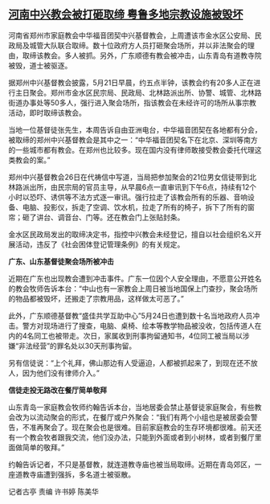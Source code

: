<!--1685436660000-->
[河南中兴教会被打砸取缔 粤鲁多地宗教设施被毁坏](https://www.rfa.org/mandarin/yataibaodao/shehui/gt2-05302023045044.html)
------

<p>河南省郑州市家庭教会中华福音团契中兴基督教会，上周遭该市金水区公安局、民政局及城管大队联合取缔。数十位政府方人员打砸聚会场所，并以非法聚会的理由，取缔该教会。多人被抓。另外，广东顺德有教会被冲击，山东青岛有道教寺院被毁，道士被驱逐。</p><p>据郑州中兴基督教会披露，5月21日早晨，约五点半钟，该教会约有20多人正在进行主日聚会。郑州市金水区民宗局、民政局、北林路派出所、协警、城管、北林路街道办事处等50多人，强行进入聚会场所，指该教会在未经许可的场所从事宗教活动，即时取缔该教会。</p><p>当地一位基督徒张先生，本周告诉自由亚洲电台，中华福音团契在各地都有分会，被取缔的郑州中兴基督教会是其中之一：“中华福音团契名下在北京、深圳等南方的一些城市都有教会。在郑州也比较多。现在国内没有律师敢接受教会委托代理这类教会的案。”</p><p>郑州中兴基督教会26日在代祷信中写道，当局把参加聚会的21位男女信徒带到北林路派出所，由民宗局的官员主导，从早晨6点一直审讯到下午6点，持续有12个小时以恐吓、诱供等不法方式逐一审讯。强行拉走了该教会所有的乐器、音响设备、电脑、投影仪，拆走了空调、饮水机，拉走了所有的椅子，拆下了所有的窗帘；砸了讲台、调音台、门等。还在教会门上张贴封条。</p><p>金水区民政局发出的取缔决定书，指控中兴教会未经登记，擅自以社会组织名义开展活动，违反了《社会困体登记管理条例》的有关规定。</p><p><strong>广东、山东基督徒聚会场所被冲击</strong></p><p>近期在广东也出现教会遭到冲击事件。广东一位因个人安全理由，不愿意公开姓名的教会牧师告诉本台：“中山也有一家教会上周日被当地国保上门查抄，聚会场所的物品都被毁坏，还搬走了宗教用品，这样做太可恶了。”</p><p>此外，广东顺德基督教“盛佳共学互助中心”5月24日也遭到数十名当地政府人员冲击。警方对现场进行了搜查，电脑、桌椅、绘本等教学物品被没收，包括传道人在内的4名同工也被带走。次日，家属收到刑事拘留通知书，4位同工被当局以涉嫌“非法经营”的罪名处以30天刑事拘留。</p><p>另有信徒说：“上个礼拜，佛山那边有人受逼迫，人都被抓起来了，到现在还不放人，因为他们没有律师介入。”</p><p><strong>信徒走投无路改在餐厅简单敬拜</strong></p><p>山东青岛一家庭教会牧师约翰告诉本台，当地居委会禁止基督徒家庭聚会，有些教会改为以流动聚会的形式，在餐厅或户外聚会：“我们有两个小组也是被居委会警告，不准再聚会了。现在聚会也是很难。目前家庭教会的生存环境都很难。前天还有一个教会牧者跟我交流，他们没办法，只能到外面或者到小树林，或者到餐厅里面做简单的敬拜。”</p><p>约翰告诉记者，不只是基督教，就连道教寺庙也被当局取缔。近期在青岛郊区，一座道教寺庙遭到强拆，多名道士被驱散。</p><p>记者古亭 责编 许书婷 陈美华</p>
